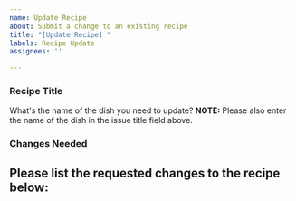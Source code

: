 ```yaml
---
name: Update Recipe
about: Submit a change to an existing recipe
title: "[Update Recipe] "
labels: Recipe Update
assignees: ''

---
```


### Recipe Title
What's the name of the dish you need to update? 
**NOTE:** Please also enter the name of the dish in the issue title field above.

### Changes Needed
Please list the requested changes to the recipe below:
-
